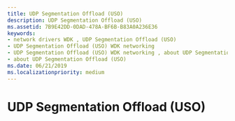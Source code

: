 ```yaml
---
title: UDP Segmentation Offload (USO)
description: UDP Segmentation Offload (USO)
ms.assetid: 7B9E42DD-0DAD-478A-BF6B-B83A0A236E36
keywords:
- network drivers WDK , UDP Segmentation Offload (USO)
- UDP Segmentation Offload (USO) WDK networking
- UDP Segmentation Offload (USO) WDK networking , about UDP Segmentation Offload (USO)
- about UDP Segmentation Offload (USO)
ms.date: 06/21/2019
ms.localizationpriority: medium
---
```


# UDP Segmentation Offload (USO)

